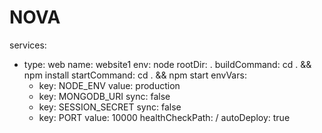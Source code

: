 # NOVA
services:
  - type: web
    name: website1
    env: node
    rootDir: .
    buildCommand: cd . && npm install
    startCommand: cd . && npm start
    envVars:
      - key: NODE_ENV
        value: production
      - key: MONGODB_URI
        sync: false
      - key: SESSION_SECRET
        sync: false
      - key: PORT
        value: 10000
    healthCheckPath: /
    autoDeploy: true
